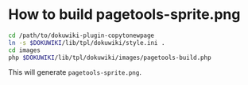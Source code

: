 How to build pagetools-sprite.png
=================================

```sh
cd /path/to/dokuwiki-plugin-copytonewpage
ln -s $DOKUWIKI/lib/tpl/dokuwiki/style.ini .
cd images
php $DOKUWIKI/lib/tpl/dokuwiki/images/pagetools-build.php
```

This will generate `pagetools-sprite.png`.
